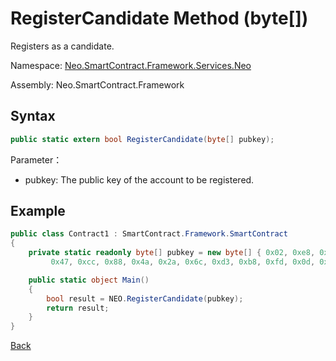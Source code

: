 # RegisterCandidate Method (byte[])

Registers as a candidate.

Namespace: [Neo.SmartContract.Framework.Services.Neo](../../neo.md)

Assembly: Neo.SmartContract.Framework

## Syntax

```c#
public static extern bool RegisterCandidate(byte[] pubkey);
```

Parameter：

- pubkey: The public key of the account to be registered.

## Example

```c#
public class Contract1 : SmartContract.Framework.SmartContract
{
    private static readonly byte[] pubkey = new byte[] { 0x02, 0xe8, 0xff, 0x17, 0xc5, 0x67, 0xd6, 0x2f, 0x27, 0x4f, 0xe2,
         0x47, 0xcc, 0x88, 0x4a, 0x2a, 0x6c, 0xd3, 0xb8, 0xfd, 0x0d, 0x77, 0x9a, 0x8c, 0x58, 0x56, 0x28, 0x9a, 0x56, 0x0a, 0xcc, 0xac, 0xb4 };

    public static object Main()
    {
        bool result = NEO.RegisterCandidate(pubkey);
        return result;
    }
}
```

[Back](../Neo.md)